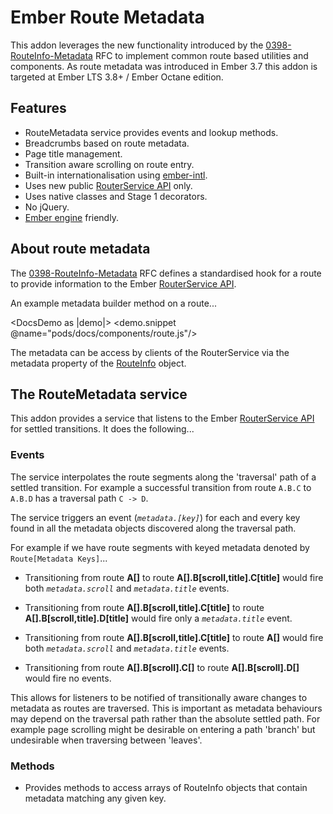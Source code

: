 # Ember Route Metadata

This addon leverages the new functionality introduced by
the [0398-RouteInfo-Metadata](https://github.com/emberjs/rfcs/blob/master/text/0398-RouteInfo-Metadata.md)
RFC to implement common route based utilities and components. As route metadata was introduced in Ember 3.7 this addon
is targeted at Ember LTS 3.8+ / Ember Octane edition.

## Features

* RouteMetadata service provides events and lookup methods.
* Breadcrumbs based on route metadata.
* Page title management.
* Transition aware scrolling on route entry.
* Built-in internationalisation using [ember-intl](https://github.com/ember-intl/ember-intl).
* Uses new public [RouterService API](https://api.emberjs.com/ember/release/classes/RouterService) only.
* Uses native classes and Stage 1 decorators.
* No jQuery.
* [Ember engine](https://github.com/ember-engines/ember-engines) friendly.

## About route metadata

The [0398-RouteInfo-Metadata](https://github.com/emberjs/rfcs/blob/master/text/0398-RouteInfo-Metadata.md) RFC defines a
standardised hook for a route to provide information to the
Ember [RouterService API](https://api.emberjs.com/ember/release/classes/RouterService).

An example metadata builder method on a route...

<DocsDemo as |demo|>
<demo.snippet @name="pods/docs/components/route.js"/>
</DocsDemo>

The metadata can be access by clients of the RouterService via the metadata property of the
[RouteInfo](https://api.emberjs.com/ember/release/classes/RouteInfoWithAttributes) object.

## The RouteMetadata service

This addon provides a service that listens to the
Ember [RouterService API](https://api.emberjs.com/ember/release/classes/RouterService)
for settled transitions. It does the following...

### Events

The service interpolates the route segments along the 'traversal' path of a settled transition. For example a successful
transition from route `A.B.C` to `A.B.D` has a traversal path `C -> D`.

The service triggers an event (_`metadata.[key]`_) for each and every key found in all the metadata objects discovered
along the traversal path.

For example if we have route segments with keyed metadata denoted by `Route[Metadata Keys]`...

* Transitioning from route **A[]** to route **A[].B[scroll,title].C[title]** would fire both _`metadata.scroll`_
  and _`metadata.title`_ events.

* Transitioning from route **A[].B[scroll,title].C[title]** to route **A[].B[scroll,title].D[title]** would fire only a
  _`metadata.title`_ event.

* Transitioning from route **A[].B[scroll,title].C[title]** to route **A[]** would fire both _`metadata.scroll`_
  and _`metadata.title`_ events.

* Transitioning from route **A[].B[scroll].C[]** to route **A[].B[scroll].D[]** would fire no events.

This allows for listeners to be notified of transitionally aware changes to metadata as routes are traversed. This is
important as metadata behaviours may depend on the traversal path rather than the absolute settled path. For example
page scrolling might be desirable on entering a path 'branch' but undesirable when traversing between 'leaves'.

### Methods

* Provides methods to access arrays of RouteInfo objects that contain metadata matching any given key.
